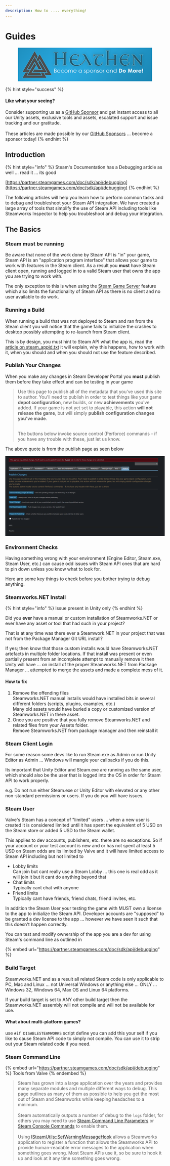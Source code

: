 ```yaml
---
description: How to .... everything!
---
```


# Guides



<figure><img src="../../../../.gitbook/assets/512x128 Sponsor Banner.png" alt="Become a sponsor and Do More"><figcaption></figcaption></figure>

{% hint style="success" %}
#### Like what your seeing?

Consider supporting us as a [GitHub Sponsor](../../../../company/become-a-sponsor.md) and get instant access to all our Unity assets, exclusive tools and assets, escalated support and issue tracking and our gratitude.\
\
These articles are made possible by our [GitHub Sponsors](https://github.com/sponsors/heathen-engineering) ... become a sponsor today!
{% endhint %}

## Introduction

{% hint style="info" %}
Steam's Documentation has a Debugging article as well ... read it ... its good

[https://partner.steamgames.com/doc/sdk/api/debugging](https://partner.steamgames.com/doc/sdk/api/debugging)
{% endhint %}

The following articles will help you learn how to perform common tasks and to debug and troubleshoot your Steam API integration. We have created a large array of tools that simplify the use of Steam API including tools like Steamworks Inspector to help you troubleshoot and debug your integration.

## The Basics

### Steam must be running

Be aware that none of the work done by Steam API is "in" your game, Steam API is an "application program interface" that allows your game to work with features in the Steam client. As a result you **must** have Steam client open, running and logged in to a valid Steam user that owns the app you are trying to work with.

The only exception to this is when using the [Steam Game Server](multiplayer/game-server-browser.md) feature which also limits the functionality of Steam API as there is no client and no user available to do work.

### Running a Build&#x20;

When running a build that was not deployed to Steam and ran from the Steam client you will notice that the game fails to initialize the crashes to desktop possibly attempting to re-launch from Steam client.

This is by design, you must hint to Steam API what the app is, read the [article on steam\_appid.txt](./#steam\_appid.txt) it will explain, why this happens, how to work with it, when you should and when you should not use the feature described.

### Publish Your Changes

When you make any changes in Steam Developer Portal you **must** publish them before they take effect and can be testing in your game

> Use this page to publish all of the metadata that you've used this site to author. You'll need to publish in order to test things like your game **depot configuration**, new builds, or new **achievements** you've added. If your game is not yet set to playable, this action **will not release the game**, but will simply **publish configuration changes you've made**.
>
> \
> The buttons below invoke source control (Perforce) commands - if you have any trouble with these, just let us know.

The above quote is from the publish page as seen below

![The publish page, make sure to publish before you try to test](<../../../../.gitbook/assets/image (164).png>)

### Environment Checks

Having something wrong with your environment (Engine Editor, Steam.exe, Steam User, etc.) can cause odd issues with Steam API ones that are hard to pin down unless you know what to look for.

Here are some key things to check before you bother trying to debug anything.

### Steamworks.NET Install

{% hint style="info" %}
Issue present in Unity only
{% endhint %}

Did you **ever** have a manual or custom installation of Steamworks.NET or ever have any asset or tool that had such in your project?

That is at any time was there ever a Steamwork.NET in your project that was not from the Package Manager Git URL install?

If yes; then know that those custom installs would have Steamworks.NET artefacts in multiple folder locations. If that install was present or even partially present from an incomplete attempt to manually remove it then Unity will have ... on install of the proper Steamworks.NET from Package Manager ... attempted to merge the assets and made a complete mess of it.

#### How to fix

1. Remove the offending files\
   Steamworks.NET manual installs would have installed bits in several different folders (scripts, plugins, examples, etc.)\
   Many old assets would have buried a copy or customized version of Steamworks.NET in there asset.
2. Once you are positive that you fully remove Steamworks.NET and related files from your Assets folder.\
   Remove Steamworks.NET from package manager and then reinstall it

### Steam Client Login

For some reason some devs like to run Steam.exe as Admin or run Unity Editor as Admin ... Windows will mangle your callbacks if you do this.

Its important that Unity Editor and Steam.exe are running as the same user, which should also be the user that is logged into the OS  in order for Steam API to work properly.

e.g. Do not run either Steam.exe or Unity Editor with elevated or any other non-standard permissions or users. If you do you will have issues.

### Steam User

Valve's Steam has a concept of "limited" users ... when a new user is created it is considered limited until it has spent the equivalent of 5 USD on the Steam store or added 5 USD to the Steam wallet.

This applies to dev accounts, publishers, etc. there are no exceptions. So if your account or your test account is new and or has not spent at least 5 USD on Steam odds are its limited by Valve and it will have limited access to Steam API including but not limited to&#x20;

* Lobby limits\
  Can join but cant really use a Steam Lobby ... this one is real odd as it will join it but it cant do anything beyond that
* Chat limits\
  Typically cant chat with anyone
* Friend limits\
  Typically cant have friends, friend chats, friend invites, etc.

In addition the Steam User your testing the game with MUST own a license to the app to initialize the Steam API. Developer accounts are "supposed" to be granted a dev license to the app ... however we have seen it such that this doesn't happen correctly.

You can test and modify ownership of the app you are a dev for using Steam's command line as outlined in&#x20;

{% embed url="https://partner.steamgames.com/doc/sdk/api/debugging" %}

### Build Target

Steamworks.NET and as a result all related Steam code is only applicable to PC, Mac and Linux ... not Universal Windows or anything else ... ONLY ... Windows 32, Windows 64, Max OS and Linux 64 platforms.&#x20;

If your build target is set to ANY other build target then the Steamworks.NET assembly will not compile and will not be available for use.

#### What about multi-platform games?

use `#if DISABLESTEAMWORKS` script define you can add this your self if you like to cause Steam API code to simply not compile. You can use it to strip out your Steam related code if you need.

### Steam Command Line

{% embed url="https://partner.steamgames.com/doc/sdk/api/debugging" %}
Tools from Valve
{% endembed %}

> Steam has grown into a large application over the years and provides many separate modules and multiple different ways to debug. This page outlines as many of them as possible to help you get the most out of Steam and Steamworks while keeping headaches to a minimum.\
> \
> Steam automatically outputs a number of debug to the `logs` folder, for others you may need to use [Steam Command Line Parameters](https://partner.steamgames.com/doc/sdk/api/debugging#command\_line\_parameters) or [Steam Console Commands](https://partner.steamgames.com/doc/sdk/api/debugging#console\_commands) to enable them.\
> \
> Using [ISteamUtils::SetWarningMessageHook](https://partner.steamgames.com/doc/api/ISteamUtils#SetWarningMessageHook) allows a Steamworks application to register a function that allows the Steamworks API to provide human-readable error messages to the application when something goes wrong. Most Steam APIs use it, so be sure to hook it up and look at it any time something goes wrong.

##

